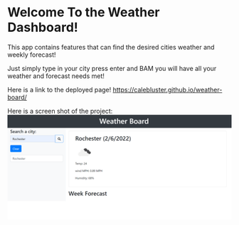 # Welcome To the Weather Dashboard!

This app contains features that can find the desired cities weather and weekly forecast!

Just simply type in your city press enter and BAM you will have all your weather and forecast needs met!

Here is a link to the deployed page! https://calebluster.github.io/weather-board/

Here is a screen shot of the project: ![Screenshot 29](<assets/images/Screenshot%20(29).png>)
